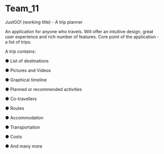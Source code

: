 # Team_11

JustGO! (working title) - A trip planner

An application for anyone who travels.
Will offer an intuitive design, great user experience and rich number of features.
Core point of the application - a list of trips.

A trip contains:

● List of destinations

● Pictures and Videos

● Graphical timeline

● Planned or recommended activities

● Co-travellers

● Routes

● Accommodation

● Transportation

● Costs

● And many more
